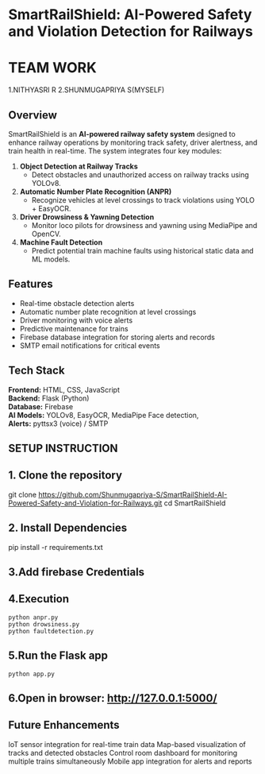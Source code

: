 # SmartRailShield: AI-Powered Safety and Violation Detection for Railways
# TEAM WORK
1.NITHYASRI R
2.SHUNMUGAPRIYA S(MYSELF)

## Overview
SmartRailShield is an **AI-powered railway safety system** designed to enhance railway operations by monitoring track safety, driver alertness, and train health in real-time. The system integrates four key modules:

1. **Object Detection at Railway Tracks**  
   - Detect obstacles and unauthorized access on railway tracks using YOLOv8.
2. **Automatic Number Plate Recognition (ANPR)**  
   - Recognize vehicles at level crossings to track violations using YOLO + EasyOCR.
3. **Driver Drowsiness & Yawning Detection**  
   - Monitor loco pilots for drowsiness and yawning using MediaPipe and OpenCV.
4. **Machine Fault Detection**  
   - Predict potential train machine faults using historical static data and ML models.

## Features
- Real-time obstacle detection alerts
- Automatic number plate recognition at level crossings
- Driver monitoring with voice alerts
- Predictive maintenance for trains
- Firebase database integration for storing alerts and records
- SMTP email notifications for critical events

## Tech Stack
  **Frontend:** HTML, CSS, JavaScript  
  **Backend:** Flask (Python)  
  **Database:** Firebase  
  **AI Models:** YOLOv8, EasyOCR, MediaPipe Face detection,  
  **Alerts:** pyttsx3 (voice) / SMTP 

## SETUP INSTRUCTION
## 1. Clone the repository
git clone https://github.com/Shunmugapriya-S/SmartRailShield-AI-Powered-Safety-and-Violation-for-Railways.git
cd SmartRailShield
## 2. Install Dependencies
pip install -r requirements.txt
## 3.Add firebase Credentials
## 4.Execution
    python anpr.py
    python drowsiness.py
    python faultdetection.py
## 5.Run the Flask app
    python app.py
## 6.Open in browser: http://127.0.0.1:5000/
## Future Enhancements
IoT sensor integration for real-time train data
Map-based visualization of tracks and detected obstacles
Control room dashboard for monitoring multiple trains simultaneously
Mobile app integration for alerts and reports
 
